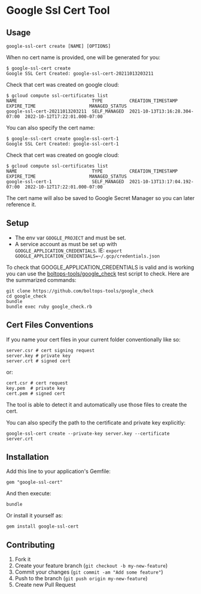 # Google Ssl Cert Tool

## Usage

    google-ssl-cert create [NAME] [OPTIONS]

When no cert name is provided, one will be generated for you:

    $ google-ssl-cert create
    Google SSL Cert Created: google-ssl-cert-20211013203211

Check that cert was created on google cloud:

    $ gcloud compute ssl-certificates list
    NAME                            TYPE          CREATION_TIMESTAMP             EXPIRE_TIME                    MANAGED_STATUS
    google-ssl-cert-20211013203211  SELF_MANAGED  2021-10-13T13:16:28.304-07:00  2022-10-12T17:22:01.000-07:00

You can also specify the cert name:

    $ google-ssl-cert create google-ssl-cert-1
    Google SSL Cert Created: google-ssl-cert-1

Check that cert was created on google cloud:

    $ gcloud compute ssl-certificates list
    NAME                            TYPE          CREATION_TIMESTAMP             EXPIRE_TIME                    MANAGED_STATUS
    google-ssl-cert-1               SELF_MANAGED  2021-10-13T13:17:04.192-07:00  2022-10-12T17:22:01.000-07:00

The cert name will also be saved to Google Secret Manager so you can later reference it.



## Setup

* The env var `GOOGLE_PROJECT` and must be set.
* A service account as must be set up with `GOOGLE_APPLICATION_CREDENTIALS`. IE: `export GOOGLE_APPLICATION_CREDENTIALS=~/.gcp/credentials.json`

To check that GOOGLE_APPLICATION_CREDENTIALS is valid and is working you can use the [boltops-tools/google_check](https://github.com/boltops-tools/google_check) test script to check. Here are the summarized commands:

    git clone https://github.com/boltops-tools/google_check
    cd google_check
    bundle
    bundle exec ruby google_check.rb

## Cert Files Conventions

If you name your cert files in your current folder conventionally like so:

    server.csr # cert signing request
    server.key # private key
    server.crt # signed cert

or:

    cert.csr # cert request
    key.pem  # private key
    cert.pem # signed cert

The tool is able to detect it and automatically use those files to create the cert.

You can also specify the path to the certificate and private key explicitly:

    google-ssl-cert create --private-key server.key --certificate server.crt

## Installation

Add this line to your application's Gemfile:

    gem "google-ssl-cert"

And then execute:

    bundle

Or install it yourself as:

    gem install google-ssl-cert

## Contributing

1. Fork it
2. Create your feature branch (`git checkout -b my-new-feature`)
3. Commit your changes (`git commit -am "Add some feature"`)
4. Push to the branch (`git push origin my-new-feature`)
5. Create new Pull Request
